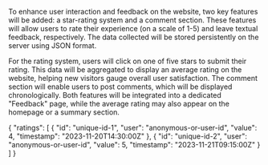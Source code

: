 To enhance user interaction and feedback on the website, 
two key features will be added: a star-rating system and a comment section. 
These features will allow users to rate their experience (on a scale of 1-5)
and leave textual feedback, respectively. The data collected will be stored
persistently on the server using JSON format.

For the rating system, users will click on one of five stars to submit 
their rating. This data will be aggregated to display an average rating on 
the website, helping new visitors gauge overall user satisfaction. The comment
section will enable users to post comments, which will be displayed chronologically.
Both features will be integrated into a dedicated "Feedback" page, while the average
rating may also appear on the homepage or a summary section.

{
  "ratings": [
    {
      "id": "unique-id-1",
      "user": "anonymous-or-user-id",
      "value": 4,
      "timestamp": "2023-11-20T14:30:00Z"
    },
    {
      "id": "unique-id-2",
      "user": "anonymous-or-user-id",
      "value": 5,
      "timestamp": "2023-11-21T09:15:00Z"
    }
  ]
}
